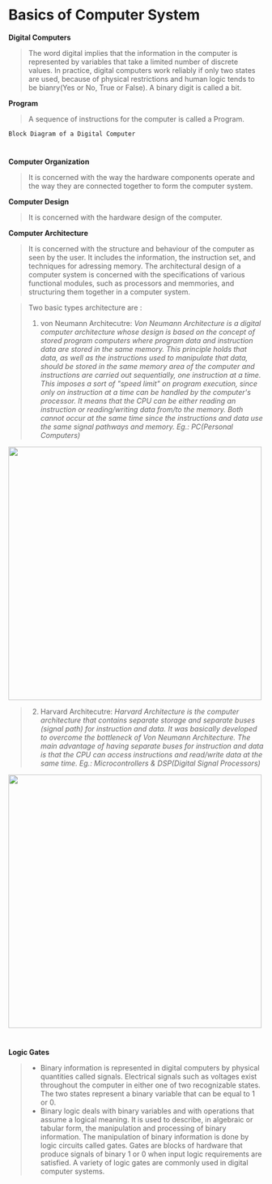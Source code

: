 # **Basics of Computer System**
**Digital Computers**
>The word digital implies that the information in the computer is represented by variables that take a limited number of discrete values. In practice, digital computers work reliably if only two states are used, because of physical restrictions and human logic tends to be bianry(Yes or No, True or False).
>A binary digit is called a bit. 

**Program**
>A sequence of instructions for the computer is called a Program.


`Block Diagram of a Digital Computer`

#

**Computer Organization**
>It is concerned with the way the hardware components operate and the way they are connected together to form the computer system.

**Computer Design**
>It is concerned with the hardware design of the computer.

**Computer Architecture**
>It is concerned with the structure and behaviour of the computer as seen by the user. It includes the information, the instruction set, and techniques for adressing memory. The architectural design of a computer system is concerned with the specifications of various functional modules, such as processors and memmories, and structuring them together in a computer system.

>Two basic types architecture are : 
>1. von Neumann Architecutre: _Von Neumann Architecture is a digital computer architecture whose design is based on the concept of stored program computers where program data and instruction data are stored in the same memory. This principle holds that data, as well as the instructions used to manipulate that data, should be stored in the same memory area of the computer and instructions are carried out sequentially, one instruction at a time. This imposes a sort of "speed limit" on program execution, since only on instruction at a time can be handled by the computer's processor. It means that the CPU can be either reading an instruction or reading/writing data from/to the memory. Both cannot occur at the same time since the instructions and data use the same signal pathways and memory. Eg.: PC(Personal Computers)_

<img src="https://user-images.githubusercontent.com/42809447/155906259-862ea1ed-22fa-4d41-ac10-64eba579d878.png" height="500"> 


>2. Harvard Architecutre: _Harvard Architecture is the computer architecture that contains separate storage and separate buses (signal path) for instruction and data. It was basically developed to overcome the bottleneck of Von Neumann Architecture. The main advantage of having separate buses for instruction and data is that the CPU can access instructions and read/write data at the same time. Eg.: Microcontrollers & DSP(Digital Signal Processors)_

<img src="https://user-images.githubusercontent.com/42809447/155906271-55c3bfb2-1262-42b2-862b-da7020d48ac9.png" height="500">


#

**Logic Gates**
> - Binary information is represented in digital computers by physical quantities called signals. Electrical signals such as voltages exist throughout the computer in either one of two recognizable states. The two states represent a binary variable that can be equal to 1 or 0.
> - Binary logic deals with binary variables and with operations that assume a logical meaning. It is used to describe, in algebraic or tabular form, the manipulation and processing of binary information. The manipulation of binary information is done by logic circuits called gates. Gates are blocks of hardware that produce signals of binary 1 or 0 when input logic requirements are satisfied. A variety of logic gates are commonly used in digital computer systems.

